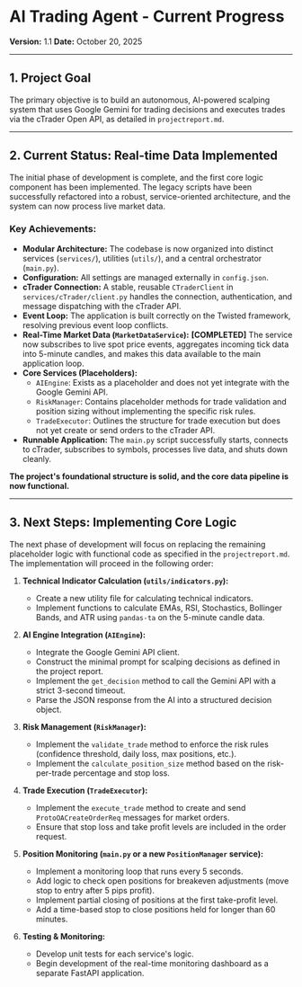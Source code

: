 # AI Trading Agent - Current Progress

**Version:** 1.1
**Date:** October 20, 2025

---

## 1. Project Goal

The primary objective is to build an autonomous, AI-powered scalping system that uses Google Gemini for trading decisions and executes trades via the cTrader Open API, as detailed in `projectreport.md`.

---

## 2. Current Status: Real-time Data Implemented

The initial phase of development is complete, and the first core logic component has been implemented. The legacy scripts have been successfully refactored into a robust, service-oriented architecture, and the system can now process live market data.

### Key Achievements:
- **Modular Architecture:** The codebase is now organized into distinct services (`services/`), utilities (`utils/`), and a central orchestrator (`main.py`).
- **Configuration:** All settings are managed externally in `config.json`.
- **cTrader Connection:** A stable, reusable `CTraderClient` in `services/cTrader/client.py` handles the connection, authentication, and message dispatching with the cTrader API.
- **Event Loop:** The application is built correctly on the Twisted framework, resolving previous event loop conflicts.
- **Real-Time Market Data (`MarketDataService`):** **[COMPLETED]** The service now subscribes to live spot price events, aggregates incoming tick data into 5-minute candles, and makes this data available to the main application loop.
- **Core Services (Placeholders):**
    - `AIEngine`: Exists as a placeholder and does not yet integrate with the Google Gemini API.
    - `RiskManager`: Contains placeholder methods for trade validation and position sizing without implementing the specific risk rules.
    - `TradeExecutor`: Outlines the structure for trade execution but does not yet create or send orders to the cTrader API.
- **Runnable Application:** The `main.py` script successfully starts, connects to cTrader, subscribes to symbols, processes live data, and shuts down cleanly.

**The project's foundational structure is solid, and the core data pipeline is now functional.**

---

## 3. Next Steps: Implementing Core Logic

The next phase of development will focus on replacing the remaining placeholder logic with functional code as specified in the `projectreport.md`. The implementation will proceed in the following order:

1.  **Technical Indicator Calculation (`utils/indicators.py`):**
    *   Create a new utility file for calculating technical indicators.
    *   Implement functions to calculate EMAs, RSI, Stochastics, Bollinger Bands, and ATR using `pandas-ta` on the 5-minute candle data.

2.  **AI Engine Integration (`AIEngine`):**
    *   Integrate the Google Gemini API client.
    *   Construct the minimal prompt for scalping decisions as defined in the project report.
    *   Implement the `get_decision` method to call the Gemini API with a strict 3-second timeout.
    *   Parse the JSON response from the AI into a structured decision object.

3.  **Risk Management (`RiskManager`):**
    *   Implement the `validate_trade` method to enforce the risk rules (confidence threshold, daily loss, max positions, etc.).
    *   Implement the `calculate_position_size` method based on the risk-per-trade percentage and stop loss.

4.  **Trade Execution (`TradeExecutor`):**
    *   Implement the `execute_trade` method to create and send `ProtoOACreateOrderReq` messages for market orders.
    *   Ensure that stop loss and take profit levels are included in the order request.

5.  **Position Monitoring (`main.py` or a new `PositionManager` service):**
    *   Implement a monitoring loop that runs every 5 seconds.
    *   Add logic to check open positions for breakeven adjustments (move stop to entry after 5 pips profit).
    *   Implement partial closing of positions at the first take-profit level.
    *   Add a time-based stop to close positions held for longer than 60 minutes.

6.  **Testing & Monitoring:**
    *   Develop unit tests for each service's logic.
    *   Begin development of the real-time monitoring dashboard as a separate FastAPI application.
